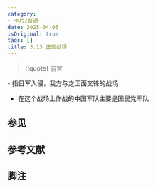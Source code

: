 ```yaml
---
category:
- 卡片/普通
date: 2025-04-05
isOriginal: true
tags: []
title: 3.13 正面战场
---
```

> [!quote] 前言
> 

- 指日军入侵，我方与之正面交锋的战场
- 在这个战场上作战的中国军队主要是国民党军队
## 参见
## 参考文献
## 脚注

